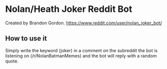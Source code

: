 # Nolan/Heath Joker Reddit Bot 
Created by Brandon Gordon. https://www.reddit.com/user/nolan_joker_bot/
## How to use it
Simply write the keyword (joker) in a comment on the subreddit the bot is listening on (/r/NolanBatmanMemes) and the bot will reply with a random quote.
